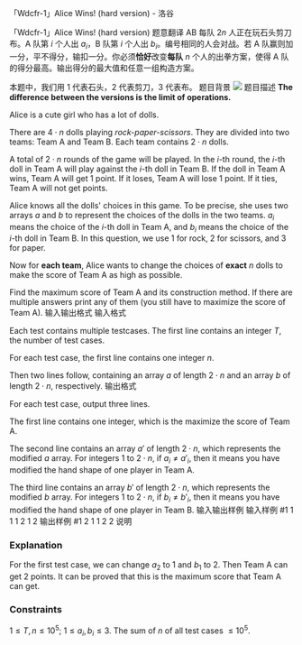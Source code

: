 



「Wdcfr-1」Alice Wins! (hard version) - 洛谷














「Wdcfr-1」Alice Wins! (hard version)
题意翻译
AB 每队 $2n$ 人正在玩石头剪刀布。A 队第 $i$ 个人出 $a_i$，B 队第 $i$ 个人出 $b_i$。编号相同的人会对战。若 A 队赢则加一分，平不得分，输扣一分。你必须**恰好**改变**每队** $n$ 个人的出拳方案，使得 A 队的得分最高。输出得分的最大值和任意一组构造方案。

本题中，我们用 $1$ 代表石头，$2$ 代表剪刀，$3$ 代表布。
题目背景
![](https://cdn.luogu.com.cn/upload/image_hosting/zshuq5iq.png)
题目描述
**The difference between the versions is the limit of operations.**

Alice is a cute girl who has a lot of dolls.

There are $4\cdot n$ dolls playing *rock-paper-scissors*. They are divided into two teams: Team A and Team B. Each team contains $2\cdot n$ dolls.

A total of $2\cdot n$ rounds of the game will be played. In the $i$-th round, the $i$-th doll in Team A will play against the $i$-th doll in Team B. If the doll in Team A wins, Team A will get $1$ point. If it loses, Team A will lose $1$ point. If it ties, Team A will not get points.

Alice knows all the dolls' choices in this game. To be precise, she uses two arrays $a$ and $b$ to represent the choices of the dolls in the two teams. $a_i$ means the choice of the $i$-th doll in Team A, and $b_i$ means the choice of the $i$-th doll in Team B. In this question, we use $1$ for rock, $2$ for scissors, and $3$ for paper.

Now for **each team**, Alice wants to change the choices of **exact** $n$ dolls to make the score of Team A as high as possible.

Find the maximum score of Team A and its construction method. If there are multiple answers print any of them (you still have to maximize the score of Team A).
输入输出格式
输入格式

Each test contains multiple testcases. The first line contains an integer $T$, the number of test cases.

For each test case, the first line contains one integer $n$.

Then two lines follow, containing an array $a$ of length $2\cdot n$ and an array $b$ of length $2\cdot n$, respectively.
输出格式

For each test case, output three lines.

The first line contains one integer, which is the maximize the score of Team A.

The second line contains an array $a'$ of length $2\cdot n$, which represents the modified $a$ array. For integers $1$ to $2\cdot n$, if $a_i \ne a'_i$, then it means you have modified the hand shape of one player in Team A.

The third line contains an array $b'$ of length $2\cdot n$, which represents the modified $b$ array. For integers $1$ to $2\cdot n$, if $b_i \ne b'_i$, then it means you have modified the hand shape of one player in Team B.
输入输出样例
输入样例 #1
1
1
1 2
1 2
输出样例 #1
2
1 1
2 2
说明
### Explanation

For the first test case, we can change $a_2$ to $1$ and $b_1$ to $2$. Then Team A can get $2$ points. It can be proved that this is the maximum score that Team A can get.

### Constraints

$1\le T,n \le 10^5;\ 1\le a_i,b_i \le 3$. The sum of $n$ of all test cases $\le 10^5$.






